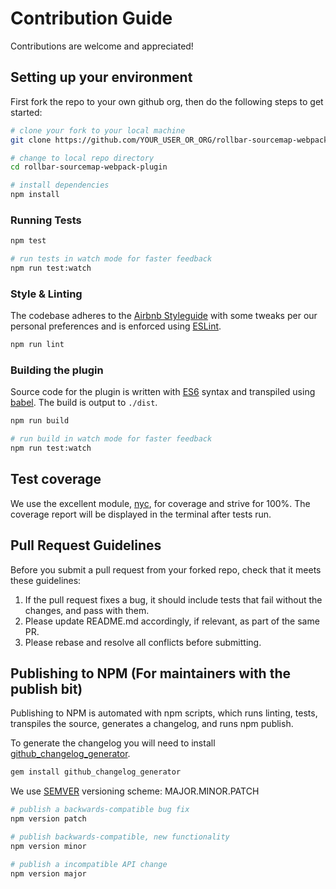 # Contribution Guide

Contributions are welcome and appreciated!

## Setting up your environment

First fork the repo to your own github org, then do the following steps to get started:

```bash
# clone your fork to your local machine
git clone https://github.com/YOUR_USER_OR_ORG/rollbar-sourcemap-webpack-plugin.git

# change to local repo directory
cd rollbar-sourcemap-webpack-plugin

# install dependencies
npm install
```

### Running Tests

```bash
npm test
```

```bash
# run tests in watch mode for faster feedback
npm run test:watch
```

### Style & Linting

The codebase adheres to the [Airbnb Styleguide](https://github.com/airbnb/javascript) 
with some tweaks per our personal preferences and is enforced using [ESLint](http://eslint.org/).

```bash
npm run lint
```


### Building the plugin

Source code for the plugin is written with [ES6](https://github.com/lukehoban/es6features#readme)
syntax and transpiled using [babel](http://babeljs.io/). The build is output to `./dist`.

```bash
npm run build
```

```bash
# run build in watch mode for faster feedback
npm run test:watch
```


## Test coverage

We use the excellent module, [nyc](https://www.npmjs.com/package/nyc), for coverage and strive for 100%.
The coverage report will be displayed in the terminal after tests run.


## Pull Request Guidelines

Before you submit a pull request from your forked repo, check that it meets these guidelines:

1. If the pull request fixes a bug, it should include tests that fail without the changes, and pass
with them.
1. Please update README.md accordingly, if relevant, as part of the same PR.
1. Please rebase and resolve all conflicts before submitting.


## Publishing to NPM (For maintainers with the publish bit)

Publishing to NPM is automated with npm scripts, which runs linting, tests, transpiles the source,
generates a changelog, and runs npm publish.

To generate the changelog you will need to install [github_changelog_generator](https://github.com/skywinder/Github-Changelog-Generator).

```bash
gem install github_changelog_generator
```

We use [SEMVER](http://semver.org/) versioning scheme: MAJOR.MINOR.PATCH

```bash
# publish a backwards-compatible bug fix
npm version patch

# publish backwards-compatible, new functionality
npm version minor

# publish a incompatible API change
npm version major
	